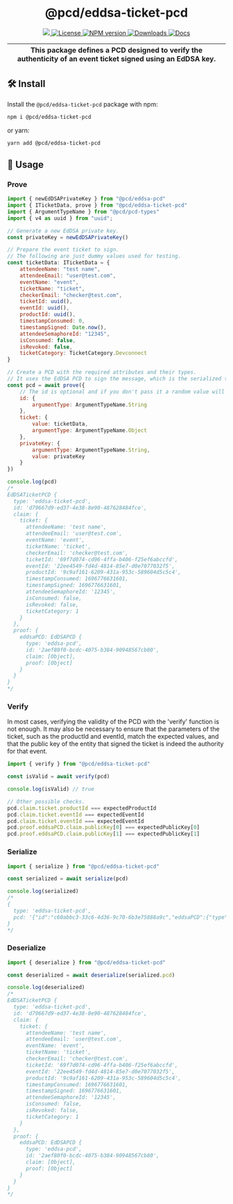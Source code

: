 <p align="center">
    <h1 align="center">
        @pcd/eddsa-ticket-pcd
    </h1>
</p>

<p align="center">
    <a href="https://github.com/proofcarryingdata">
        <img src="https://img.shields.io/badge/project-PCD-blue.svg?style=flat-square">
    </a>
    <a href="https://github.com/proofcarryingdata/zupass/blob/main/packages/eddsa-pcd/LICENSE">
        <img alt="License" src="https://img.shields.io/badge/license-GPL--3.0-green.svg?style=flat-square">
    </a>
    <a href="https://www.npmjs.com/package/@pcd/eddsa-ticket-pcd">
        <img alt="NPM version" src="https://img.shields.io/npm/v/@pcd/eddsa-ticket-pcd?style=flat-square" />
    </a>
    <a href="https://npmjs.org/package/@pcd/eddsa-ticket-pcd">
        <img alt="Downloads" src="https://img.shields.io/npm/dm/@pcd/eddsa-ticket-pcd.svg?style=flat-square" />
    </a>
    <a href="https://docs.pcd.team/modules/_pcd_eddsa_pcd.html">
        <img alt="Docs" src="https://img.shields.io/badge/docs-typedoc-purple.svg?style=flat-square">
    </a>
</p>

| This package defines a PCD designed to verify the authenticity of an event ticket signed using an EdDSA key. |
| ------------------------------------------------------------------------------------------------------------ |

## 🛠 Install

Install the `@pcd/eddsa-ticket-pcd` package with npm:

```bash
npm i @pcd/eddsa-ticket-pcd
```

or yarn:

```bash
yarn add @pcd/eddsa-ticket-pcd
```

## 📜 Usage

### Prove

```javascript
import { newEdDSAPrivateKey } from "@pcd/eddsa-pcd"
import { ITicketData, prove } from "@pcd/eddsa-ticket-pcd"
import { ArgumentTypeName } from "@pcd/pcd-types"
import { v4 as uuid } from "uuid";

// Generate a new EdDSA private key.
const privateKey = newEdDSAPrivateKey()

// Prepare the event ticket to sign.
// The following are just dummy values used for testing.
const ticketData: ITicketData = {
    attendeeName: "test name",
    attendeeEmail: "user@test.com",
    eventName: "event",
    ticketName: "ticket",
    checkerEmail: "checker@test.com",
    ticketId: uuid(),
    eventId: uuid(),
    productId: uuid(),
    timestampConsumed: 0,
    timestampSigned: Date.now(),
    attendeeSemaphoreId: "12345",
    isConsumed: false,
    isRevoked: false,
    ticketCategory: TicketCategory.Devconnect
}

// Create a PCD with the required attributes and their types.
// It uses the EdDSA PCD to sign the message, which is the serialized ticket in this PCD.
const pcd = await prove({
    // The id is optional and if you don't pass it a random value will be automatically created.
    id: {
        argumentType: ArgumentTypeName.String
    },
    ticket: {
        value: ticketData,
        argumentType: ArgumentTypeName.Object
    },
    privateKey: {
        argumentType: ArgumentTypeName.String,
        value: privateKey
    }
})

console.log(pcd)
/*
EdDSATicketPCD {
  type: 'eddsa-ticket-pcd',
  id: 'd79667d9-ed37-4e38-8e90-487628484fce',
  claim: {
    ticket: {
      attendeeName: 'test name',
      attendeeEmail: 'user@test.com',
      eventName: 'event',
      ticketName: 'ticket',
      checkerEmail: 'checker@test.com',
      ticketId: '69f7d074-cd96-4ffa-b406-f25ef6abccfd',
      eventId: '22ee4549-fd4d-4814-85e7-d0e7077032f5',
      productId: '9c9af161-6209-431a-953c-589604d5c5c4',
      timestampConsumed: 1696776631601,
      timestampSigned: 1696776631601,
      attendeeSemaphoreId: '12345',
      isConsumed: false,
      isRevoked: false,
      ticketCategory: 1
    }
  },
  proof: {
    eddsaPCD: EdDSAPCD {
      type: 'eddsa-pcd',
      id: '2aef80f0-bcdc-4075-b384-90948567cb80',
      claim: [Object],
      proof: [Object]
    }
  }
}
*/
```

### Verify

In most cases, verifying the validity of the PCD with the 'verify' function is not enough. It may also be necessary to ensure that the parameters of the ticket, such as the productId and eventId, match the expected values, and that the public key of the entity that signed the ticket is indeed the authority for that event.

```javascript
import { verify } from "@pcd/eddsa-ticket-pcd"

const isValid = await verify(pcd)

console.log(isValid) // true

// Other possible checks.
pcd.claim.ticket.productId === expectedProductId
pcd.claim.ticket.eventId === expectedEventId
pcd.claim.ticket.eventId === expectedEventId
pcd.proof.eddsaPCD.claim.publicKey[0] === expectedPublicKey[0]
pcd.proof.eddsaPCD.claim.publicKey[1] === expectedPublicKey[1]
```

### Serialize

```javascript
import { serialize } from "@pcd/eddsa-ticket-pcd"

const serialized = await serialize(pcd)

console.log(serialized)
/*
{
  type: 'eddsa-ticket-pcd',
  pcd: '{"id":"c60abbc3-33c6-4d36-9c70-6b3e75888a9c","eddsaPCD":{"type":"eddsa-pcd","pcd":"{\\"type\\":\\"eddsa-pcd\\",\\"id\\":\\"71a8e128-d79f-4730-9115-23cc56c782a3\\",\\"claim\\":{\\"message\\":[\\"b6b2dab7826460db941dff1c0fa51e2\\",\\"91e8b0dbf9de40919d4b7cd8dade3752\\",\\"ca1a03ebaf42478d924922aa6a677b90\\",\\"18b0fc7cfeb\\",\\"18b0fc7cfeb\\",\\"3039\\",\\"0\\",\\"0\\",\\"1\\",\\"0\\",\\"0\\",\\"0\\"],\\"publicKey\\":[\\"1d5ac1f31407018b7d413a4f52c8f74463b30e6ac2238220ad8b254de4eaa3a2\\",\\"1e1de8a908826c3f9ac2e0ceee929ecd0caf3b99b3ef24523aaab796a6f733c4\\"]},\\"proof\\":{\\"signature\\":\\"e27ab12b5caabe4dfee9732b57325254e3c286bab650fde134dcdfa4b501fc00fbf9cb70890b81216dfaea04e6aeaf55f02c42a3df99fe2e416572e7b84f6302\\"}}"},"ticket":{"attendeeName":"test name","attendeeEmail":"user@test.com","eventName":"event","ticketName":"ticket","checkerEmail":"checker@test.com","ticketId":"0b6b2dab-7826-460d-b941-dff1c0fa51e2","eventId":"91e8b0db-f9de-4091-9d4b-7cd8dade3752","productId":"ca1a03eb-af42-478d-9249-22aa6a677b90","timestampConsumed":1696776835051,"timestampSigned":1696776835051,"attendeeSemaphoreId":"12345","isConsumed":false,"isRevoked":false,"ticketCategory":1}}'
}
*/
```

### Deserialize

```javascript
import { deserialize } from "@pcd/eddsa-ticket-pcd"

const deserialized = await deserialize(serialized.pcd)

console.log(deserialized)
/*
EdDSATicketPCD {
  type: 'eddsa-ticket-pcd',
  id: 'd79667d9-ed37-4e38-8e90-487628484fce',
  claim: {
    ticket: {
      attendeeName: 'test name',
      attendeeEmail: 'user@test.com',
      eventName: 'event',
      ticketName: 'ticket',
      checkerEmail: 'checker@test.com',
      ticketId: '69f7d074-cd96-4ffa-b406-f25ef6abccfd',
      eventId: '22ee4549-fd4d-4814-85e7-d0e7077032f5',
      productId: '9c9af161-6209-431a-953c-589604d5c5c4',
      timestampConsumed: 1696776631601,
      timestampSigned: 1696776631601,
      attendeeSemaphoreId: '12345',
      isConsumed: false,
      isRevoked: false,
      ticketCategory: 1
    }
  },
  proof: {
    eddsaPCD: EdDSAPCD {
      type: 'eddsa-pcd',
      id: '2aef80f0-bcdc-4075-b384-90948567cb80',
      claim: [Object],
      proof: [Object]
    }
  }
}
*/
```

